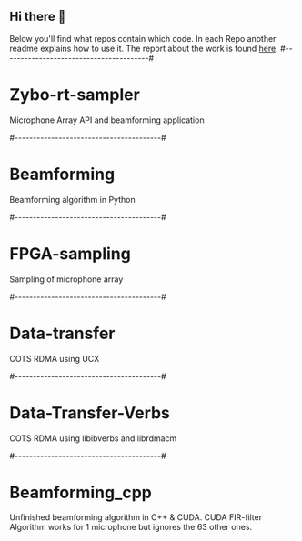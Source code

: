 ## Hi there 👋
Below you'll find what repos contain which code. In each Repo another readme explains how to use it. The report about the work is found [here](https://github.com/acoustic-warfare/Beamforming/blob/main/Ljudkriget.pdf).
#----------------------------------------#
# Zybo-rt-sampler
 Microphone Array API and beamforming application 
 
#----------------------------------------#
# Beamforming
Beamforming algorithm in Python

#----------------------------------------#
# FPGA-sampling
Sampling of microphone array

#----------------------------------------#
# Data-transfer
COTS RDMA using UCX

#----------------------------------------#
# Data-Transfer-Verbs
COTS RDMA using libibverbs and librdmacm

#----------------------------------------#
# Beamforming_cpp
Unfinished beamforming algorithm in C++ & CUDA. 
CUDA FIR-filter Algorithm works for 1 microphone but ignores the 63 other ones.

<!--

**Here are some ideas to get you started:**

🙋‍♀️ A short introduction - what is your organization all about?
🌈 Contribution guidelines - how can the community get involved?
👩‍💻 Useful resources - where can the community find your docs? Is there anything else the community should know?
🍿 Fun facts - what does your team eat for breakfast?
🧙 Remember, you can do mighty things with the power of [Markdown](https://docs.github.com/github/writing-on-github/getting-started-with-writing-and-formatting-on-github/basic-writing-and-formatting-syntax)
-->

